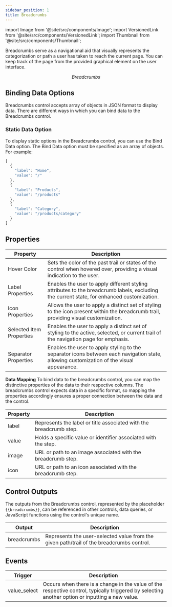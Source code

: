 ```yaml
---
sidebar_position: 1
title: Breadcrumbs
---
```


import Image from '@site/src/components/Image';
import VersionedLink from '@site/src/components/VersionedLink';
import Thumbnail from '@site/src/components/Thumbnail';

Breadcrumbs serve as a navigational aid that visually represents the categorization or path a user has taken to reach the current page. You can keep track of the page from the provided graphical element on the user interface.

<figure>
  <Thumbnail src="/img/reference/controls/breadcrumbs/preview.jpeg" alt="Breadcrumbs" />
  <figcaption align = "center"><i>Breadcrumbs</i></figcaption>
</figure>

## Binding Data Options

Breadcrumbs control accepts array of objects in JSON format to display data. There are different ways in which you can bind data to the Breadcrumbs control.

### Static Data Option

To display static options in the Breadcrumbs control, you can use the Bind Data option. The Bind Data option must be specified as an array of objects. For example:

```js
[
  {
    "label": "Home",
    "value": "/"
  },
  {
    "label": "Products",
    "value": "/products"
  },
  {
    "label": "Category",
    "value": "/products/category"
  }
]

```


## Properties

| Property                  | Description                                                                                                                         |
|---------------------------|-------------------------------------------------------------------------------------------------------------------------------------|
| Hover Color               | Sets the color of the past trail or states of the control when hovered over, providing a visual indication to the user.               |
| Label Properties          | Enables the user to apply different styling attributes to the breadcrumb labels, excluding the current state, for enhanced customization. |
| Icon Properties           | Allows the user to apply a distinct set of styling to the icon present within the breadcrumb trail, providing visual customization.     |
| Selected Item Properties  | Enables the user to apply a distinct set of styling to the active, selected, or current trail of the navigation page for emphasis.     |
| Separator Properties      | Enables the user to apply styling to the separator icons between each navigation state, allowing customization of the visual appearance. |

**Data Mapping**
To bind data to the breadcrumbs control, you can map the distinctive properties of the data to their respective columns. The breadcrumbs control expects data in a specific format, so mapping the properties accordingly ensures a proper connection between the data and the control.

| Property     | Description                                                      |
|--------------|------------------------------------------------------------------|
| label        | Represents the label or title associated with the breadcrumb step.|
| value        | Holds a specific value or identifier associated with the step.     |
| image        | URL or path to an image associated with the breadcrumb step.       |
| icon         | URL or path to an icon associated with the breadcrumb step.        |


## Control Outputs

The outputs from the Breadcrumbs control, represented by the placeholder `{{breadcrumbs}}`, can be referenced in other controls, data queries, or JavaScript functions using the control's unique name.

| Output       | Description                                                                                                  |
|--------------|--------------------------------------------------------------------------------------------------------------|
| breadcrumbs    | Represents the user-selected value from the given path/trail of the breadcrumbs control.                        |


## Events


| Trigger     | Description                                                                                                                              |
|--------------|------------------------------------------------------------------------------------------------------------------------------------------|
| value_select | Occurs when there is a change in the value of the respective control, typically triggered by selecting another option or inputting a new value. |
